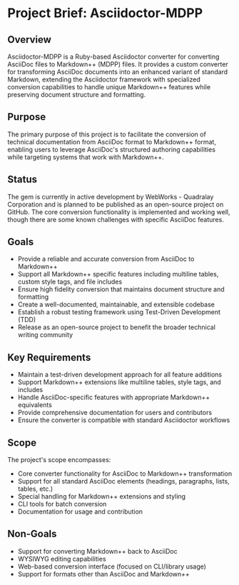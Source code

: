 # Project Brief: Asciidoctor-MDPP

## Overview
Asciidoctor-MDPP is a Ruby-based Asciidoctor converter for converting AsciiDoc files to Markdown++ (MDPP) files. It provides a custom converter for transforming AsciiDoc documents into an enhanced variant of standard Markdown, extending the Asciidoctor framework with specialized conversion capabilities to handle unique Markdown++ features while preserving document structure and formatting.

## Purpose
The primary purpose of this project is to facilitate the conversion of technical documentation from AsciiDoc format to Markdown++ format, enabling users to leverage AsciiDoc's structured authoring capabilities while targeting systems that work with Markdown++.

## Status
The gem is currently in active development by WebWorks - Quadralay Corporation and is planned to be published as an open-source project on GitHub. The core conversion functionality is implemented and working well, though there are some known challenges with specific AsciiDoc features.

## Goals
- Provide a reliable and accurate conversion from AsciiDoc to Markdown++
- Support all Markdown++ specific features including multiline tables, custom style tags, and file includes
- Ensure high fidelity conversion that maintains document structure and formatting
- Create a well-documented, maintainable, and extensible codebase
- Establish a robust testing framework using Test-Driven Development (TDD)
- Release as an open-source project to benefit the broader technical writing community

## Key Requirements
- Maintain a test-driven development approach for all feature additions
- Support Markdown++ extensions like multiline tables, style tags, and includes
- Handle AsciiDoc-specific features with appropriate Markdown++ equivalents
- Provide comprehensive documentation for users and contributors
- Ensure the converter is compatible with standard Asciidoctor workflows

## Scope
The project's scope encompasses:
- Core converter functionality for AsciiDoc to Markdown++ transformation
- Support for all standard AsciiDoc elements (headings, paragraphs, lists, tables, etc.)
- Special handling for Markdown++ extensions and styling
- CLI tools for batch conversion
- Documentation for usage and contribution

## Non-Goals
- Support for converting Markdown++ back to AsciiDoc
- WYSIWYG editing capabilities
- Web-based conversion interface (focused on CLI/library usage)
- Support for formats other than AsciiDoc and Markdown++
